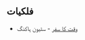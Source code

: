 ## فلکیات 

* [وقت کا  سفر](http://showpdf.rahnuma.org/litrature/Urdu/Stephen.Hawking-Waqt-ka-Safar-UR.pdf) - سٹیون ہاکنگ
